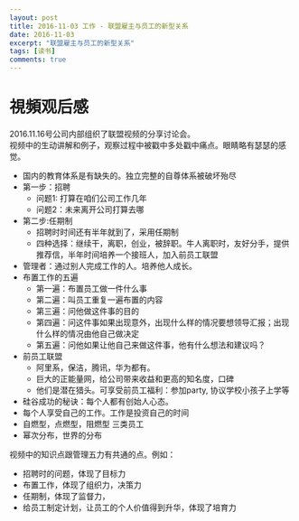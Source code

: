 ```yaml
---
layout: post
title: 2016-11-03 工作 - 联盟雇主与员工的新型关系
date: 2016-11-03
excerpt: "联盟雇主与员工的新型关系"
tags: [读书]
comments: true
---
```


# 視頻观后感

2016.11.16号公司内部组织了联盟视频的分享讨论会。<br>
视频中的生动讲解和例子，观察过程中被戳中多处戳中痛点。眼睛略有瑟瑟的感觉。

- 国内的教育体系是有缺失的。独立完整的自尊体系被破坏殆尽
- 第一步：招聘
    - 问题1: 打算在咱们公司工作几年
    - 问题2：未来离开公司打算去哪
- 第二步:任期制
    - 招聘时时间还有半年就到了，采用任期制
    - 四种选择：继续干，离职，创业，被辞职。牛人离职时，友好分手，提供推荐信，半年时间培养一个接班人，加入前员工联盟
- 管理者：通过别人完成工作的人。培养他人成长。
- 布置工作的五遍
    - 第一遍：布置员工做一件什么事
    - 第二遍：叫员工重复一遍布置的内容
    - 第三遍：问他做这件事的目的
    - 第四遍：问这件事如果出现意外，出现什么样的情况要想领导汇报；出现什么样的情况由他自己做决定
    - 第五遍：问他如果让他自己来做这件事，他有什么想法和建议吗？
- 前员工联盟
    - 阿里系，保洁，腾讯，华为都有。
    - 巨大的正能量网，给公司带来收益和更高的知名度，口碑
    - 他们是潜在猎头。可享受前员工福利：参加party, 协议学校小孩子上学等
- 硅谷成功的秘诀：每个人都有创始人心态。
- 每个人享受自己的工作。工作是投资自己的时间
- 自燃型，点燃型，阻燃型 三类员工
- 幂次分布，世界的分布

视频中的知识点跟管理五力有共通的点。例如：

- 招聘时的问题，体现了目标力
- 布置工作，体现了组织力，决策力
- 任期制，体现了监督力，
- 给员工制定计划，让员工的个人价值得到升华，体现了培育力